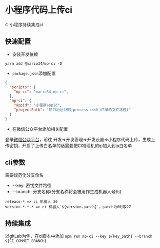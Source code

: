 # 小程序代码上传ci

⏱ 小程序持续集成ci

## 快速配置

- 安装开发依赖
```shell
yarn add @mario34/mp-ci -D
```

- `package.json`添加配置

```json
{
  "scripts": {
    "mp-ci": "mario34-mp-ci",
  },
  "mp-ci": {
    "appid": "小程序appid",
    "projectPath": "项目地址(相对process.cwd()目录的文件路径)"
  }
}
```

- 在微信公众平台添加相关配置

登录[微信公众平台](https://mp.weixin.qq.com)，前往 开发=>开发管理=>开发设置=>小程序代码上传，生成上传密钥，开启了上传白名单的话需要把CI物理机的ip加入到ip白名单

## cli参数

需要规范化分支命名

- --key: 密钥文件路径
- --branch: 分支名称(分支名称将会被用作生成机器人号码)

```
release-* => ci 机器人 30
version-*.*.* => ci 机器人`${version.patch}`，patch为0时取27
```

## 持续集成

以gitLab为例，在ci脚本中添加 `npm run mp-ci --key ${key_path} --branch ${CI_COMMIT_BRANCH}`
